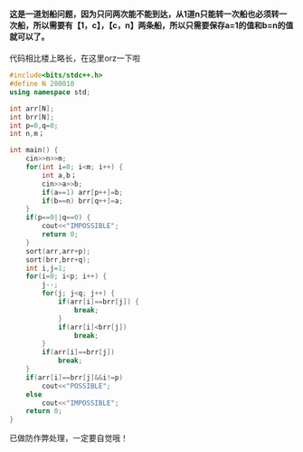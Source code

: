 #### 这是一道划船问题，因为只问两次能不能到达，从1道n只能转一次船也必须转一次船，所以需要有【1，c】，【c，n】两条船，所以只需要保存a=1的值和b=n的值就可以了。

代码相比楼上略长，在这里orz一下啦

```cpp
#include<bits/stdc++.h>
#define N 200010
using namespace std;

int arr[N];
int brr[N];
int p=0,q=0;
int n,m；

int main() {
	cin>>n>>m;
	for(int i=0; i<m; i++) {
		int a,b；
		cin>>a>>b;
		if(a==1) arr[p++]=b;
		if(b==n) brr[q++]=a;
	}
	if(p==0||q==0) {
		cout<<"IMPOSSIBLE";
		return 0;
	}
	sort(arr,arr+p);
	sort(brr,brr+q);
	int i,j=1;
	for(i=0; i<p; i++) {
		j--;
		for(j; j<q; j++) {
			if(arr[i]==brr[j]) {
				break;
			}
			if(arr[i]<brr[j])
				break;
		}
		if(arr[i]==brr[j])
			break;
	}
	if(arr[i]==brr[j]&&i!=p)
		cout<<"POSSIBLE";
	else
		cout<<"IMPOSSIBLE";
	return 0;
}
```
已做防作弊处理，一定要自觉哦！

